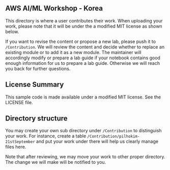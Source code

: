 ## AWS AI/ML Workshop - Korea

This directory is where a user contributes their work. When uploading your work, please note that it will be under the a modified MIT license as shown below.

If you want to revise the content or propose a new lab, please push it to `/Contribution`. We will review the content and decide whether to replace an existing module or to add it as a new module. The maintainer will accordingly modify or prepare a lab guide if your notebook contains good enough information for us to prepare a lab guide. Otherwise we will reach you back for further questions.

## License Summary

This sample code is made available under a modified MIT license. See the LICENSE file.

## Directory structure

You may create your own sub directory under `/Contribution` to distinguish your work. For instance, create a table `/Contribution/pilhokim-21stSeptember` and put your work under there will help us clearly manage files here.

Note that after reviewing, we may move your work to other proper directory. The change we will make will be notified to you.